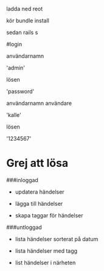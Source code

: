 ladda ned reot

kör bundle install

sedan rails s


#login

användarnamn

'admin'

lösen

'password'


användarnamn användare

'kalle'

lösen

'1234567'



# Grej att lösa

###inloggad

- updatera händelser

- lägga till händelser

- skapa taggar för händelser

###untloggad

- lista händelser sorterat på datum

- lista händelser med tagg

- list händelser i närheten
